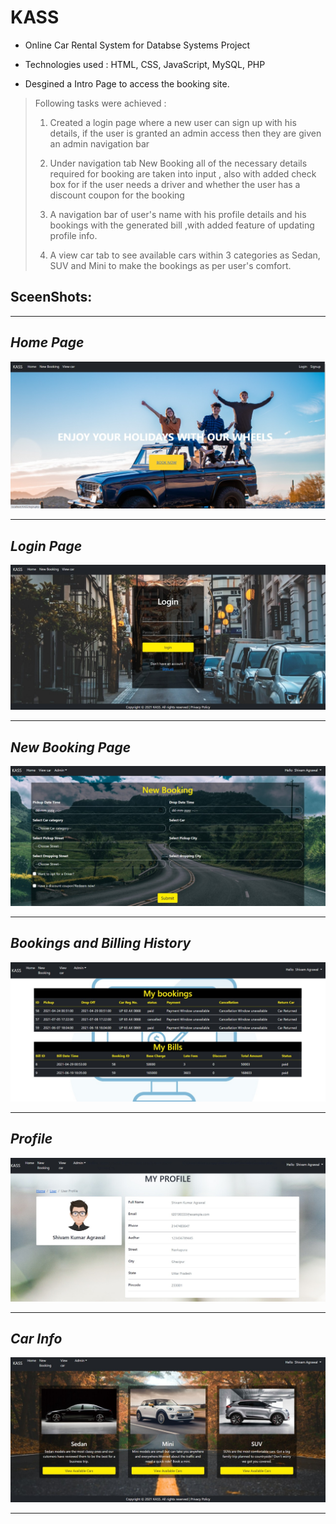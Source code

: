 # KASS

- Online Car Rental System for Databse Systems Project

- Technologies used : HTML, CSS, JavaScript, MySQL, PHP

 - Desgined a Intro Page to access the booking site.

> Following tasks were achieved : 
>
>  1. Created a login page where a new user can sign up with his details, if the user is granted an admin access then they are given an admin navigation bar
>
>  1. Under navigation tab New Booking all of the necessary details required for booking are taken into input , also with added check box for if the user needs a driver and whether the user has a discount coupon for the booking
>
> 1. A navigation bar of user's name with his profile details and his bookings with the generated bill ,with added feature of updating profile info.
>
> 1. A view car tab to see available cars within 3 categories as Sedan, SUV and Mini to make the bookings as per user's comfort.

## SceenShots:

---------------------------------------
## *Home Page*

 ![](ScreenShots/kass_scrnshot_1.jpeg)

----------------------------------------
## *Login Page*

 ![](ScreenShots/kass_scrnshot_2.jpeg)

--------------------------------------------
## *New Booking Page*

 ![](ScreenShots/kass_scrnshot_3.jpeg)

--------------------------------------------
## *Bookings and Billing History*
 ![](ScreenShots/kass_scrnshot_4.jpeg)
 
--------------------------------------------
## *Profile*
 ![](ScreenShots/kass_scrnshot_5.jpeg)

--------------------------------------------
## *Car Info*
 ![](ScreenShots/kass_scrnshot.jpeg)

--------------------------------------------
